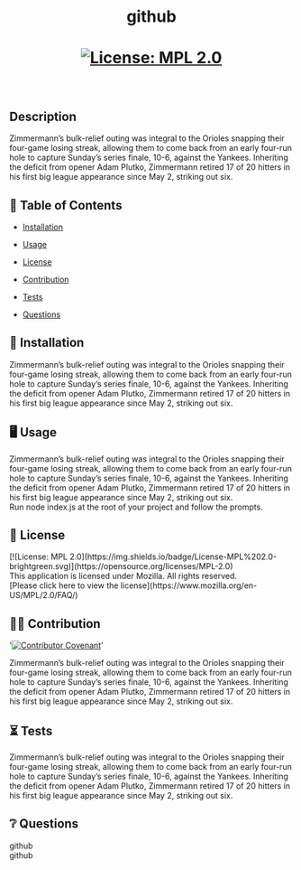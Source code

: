 # <p align="center"> github </p>
  
# <p align="center">[![License: MPL 2.0](https://img.shields.io/badge/License-MPL%202.0-brightgreen.svg)](https://opensource.org/licenses/MPL-2.0) </p>
<br />

  ## Description
  Zimmermann’s bulk-relief outing was integral to the Orioles snapping their four-game losing streak, allowing them to come back from an early four-run hole to capture Sunday’s series finale, 10-6, against the Yankees. Inheriting the deficit from opener Adam Plutko, Zimmermann retired 17 of 20 hitters in his first big league appearance since May 2, striking out six.
  <br />
  
  
  

  ## :open_book: Table of Contents

  * [Installation](#installation)

  * [Usage](#usage)

  * [License](#license)

  * [Contribution](#contribution)

  * [Tests](#tests)

  * [Questions](#questions)

  

  ## :wrench: Installation
  <a name="installation">Zimmermann’s bulk-relief outing was integral to the Orioles snapping their four-game losing streak, allowing them to come back from an early four-run hole to capture Sunday’s series finale, 10-6, against the Yankees. Inheriting the deficit from opener Adam Plutko, Zimmermann retired 17 of 20 hitters in his first big league appearance since May 2, striking out six.</a>
  <br />

  ## :desktop_computer: Usage
  <a name="usage">Zimmermann’s bulk-relief outing was integral to the Orioles snapping their four-game losing streak, allowing them to come back from an early four-run hole to capture Sunday’s series finale, 10-6, against the Yankees. Inheriting the deficit from opener Adam Plutko, Zimmermann retired 17 of 20 hitters in his first big league appearance since May 2, striking out six.</a>
  <br />
    Run node index.js at the root of your project and follow the prompts.

  ## :scroll: License 
  <a name="license">
  [![License: MPL 2.0](https://img.shields.io/badge/License-MPL%202.0-brightgreen.svg)](https://opensource.org/licenses/MPL-2.0)
  <br />This application is licensed under Mozilla. All rights reserved.<br />[Please click here to view the license](https://www.mozilla.org/en-US/MPL/2.0/FAQ/)<br />


  ## :weight_lifting_man: Contribution
  '[![Contributor Covenant](https://img.shields.io/badge/Contributor%20Covenant-2.0-4baaaa.svg)](code_of_conduct.md)'

  <a name="contribution">Zimmermann’s bulk-relief outing was integral to the Orioles snapping their four-game losing streak, allowing them to come back from an early four-run hole to capture Sunday’s series finale, 10-6, against the Yankees. Inheriting the deficit from opener Adam Plutko, Zimmermann retired 17 of 20 hitters in his first big league appearance since May 2, striking out six.</a><br />
  

  ## 	:hourglass_flowing_sand: Tests
  <a name="tests">Zimmermann’s bulk-relief outing was integral to the Orioles snapping their four-game losing streak, allowing them to come back from an early four-run hole to capture Sunday’s series finale, 10-6, against the Yankees. Inheriting the deficit from opener Adam Plutko, Zimmermann retired 17 of 20 hitters in his first big league appearance since May 2, striking out six.</a><br />

  ## :grey_question: Questions
  <a name = "email">github<br /></a><a name = "questions">github</a>
 

  



  


 

  


 

  



  


  



  



  


 

  




  



  




  

